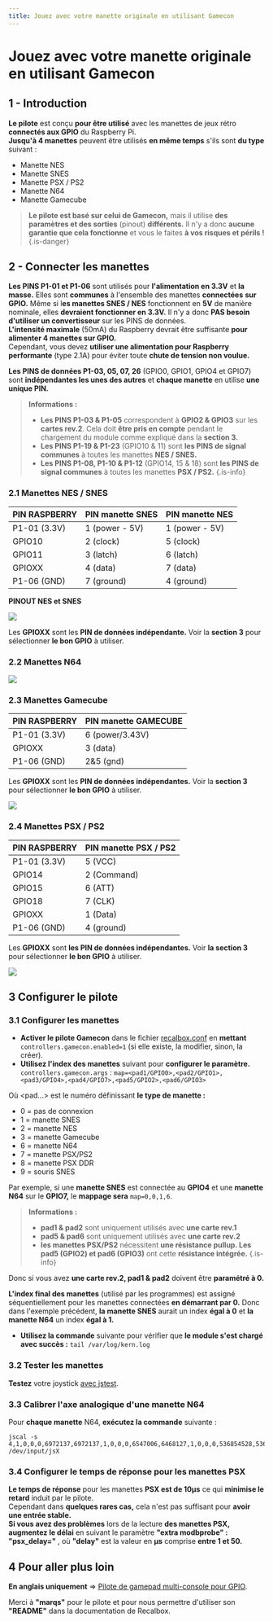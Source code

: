 ```yaml
---
title: Jouez avec votre manette originale en utilisant Gamecon
---
```


# Jouez avec votre manette originale en utilisant Gamecon

## 1 - Introduction <a id="1-intro"></a>

**Le pilote** est conçu **pour être utilisé** avec les manettes de jeux rétro **connectés aux GPIO** du Raspberry Pi.  
**Jusqu'à 4 manettes** peuvent être utilisés **en même temps** s'ils sont **du type** suivant :

* Manette NES
* Manette SNES
* Manette PSX / PS2
* Manette N64
* Manette Gamecube


>**Le pilote est basé sur celui de Gamecon,** mais il utilise **des paramètres et des sorties** \(pinout\) **différents.** Il n'y a donc **aucune garantie que cela fonctionne** et vous le faites **à vos risques et périls !**
{.is-danger}

## 2 - Connecter les manettes <a id="2-connecter-les-manettes"></a>

**Les PINS P1-01 et P1-06** sont utilisés pour **l'alimentation en 3.3V** et **la masse.** Elles sont **communes** à l'ensemble des manettes **connectées** **sur GPIO.** Même si l**es manettes SNES / NES** fonctionnent en **5V** de manière nominale, elles **devraient fonctionner en 3.3V.** Il n'y a donc **PAS besoin** **d'utiliser un convertisseur** sur les PINS de données.  
**L'intensité maximale** \(50mA\) du Raspberry devrait être suffisante **pour alimenter 4 manettes sur GPIO.**  
Cependant, vous devez **utiliser une alimentation pour Raspberry performante** \(type 2.1A\) pour éviter toute **chute de tension non voulue.**

**Les PINS de données P1-03, 05, 07, 26** \(GPIO0, GPIO1, GPIO4 et GPIO7\) sont **indépendantes les unes des autres** et **chaque manette** en utilise **une unique PIN.**


>**Informations :**
>
>* **Les PINS P1-03 & P1-05** correspondent à **GPIO2 & GPIO3** sur les **cartes rev.2**. Cela doit **être pris en compte** pendant le chargement du module comme expliqué dans la **section 3.** 
>* **Les PINS P1-19 & P1-23** \(GPIO10 & 11\) sont **les PINS de signal communes** à toutes les manettes **NES / SNES.** 
>* **Les PINS P1-08, P1-10 & P1-12** \(GPIO14, 15 & 18\) sont **les PINS de signal communes** à toutes les manettes **PSX / PS2.**
{.is-info}

### 2.1 Manettes NES / SNES <a id="2-1-manettes-nes-snes"></a>

| PIN RASPBERRY | PIN manette SNES | PIN manette NES |
| :--- | :--- | :--- |
| P1-01 \(3.3V\) | 1 \(power - 5V\) | 1 \(power - 5V\) |
| GPIO10 | 2 \(clock\) | 5 \(clock\) |
| GPIO11 | 3 \(latch\) | 6 \(latch\) |
| GPIOXX | 4 \(data\) | 7 \(data\) |
| P1-06 \(GND\) | 7 \(ground\) | 4 \(ground\) |

 **PINOUT NES et SNES**

![](./pins-nes-snes.png)

Les **GPIOXX** sont les **PIN de données indépendante.** Voir la **section 3** pour sélectionner **le bon GPIO** à utiliser.

### 2.2 Manettes N64 <a id="2-2-manettes-n64"></a>

![](./pins-n64.gif)

### 2.3 Manettes Gamecube <a id="2-3-manettes-gamecube"></a>

| PIN RASPBERRY | PIN manette GAMECUBE |
| :--- | :--- |
| P1-01 \(3.3V\) | 6 \(power/3.43V\) |
| GPIOXX | 3 \(data\) |
| P1-06 \(GND\) | 2&5 \(gnd\) |

Les **GPIOXX** sont les **PIN de données indépendantes.** Voir la **section 3** pour sélectionner **le bon GPIO** à utiliser.

![](./pins-ngc.png)

### 2.4 Manettes PSX / PS2 <a id="2-4-manettes-psx-ps2"></a>

| PIN RASPBERRY | PIN manette PSX / PS2 |
| :--- | :--- |
| P1-01 \(3.3V\) | 5 \(VCC\) |
| GPIO14 | 2 \(Command\) |
| GPIO15 | 6 \(ATT\) |
| GPIO18 | 7 \(CLK\) |
| GPIOXX | 1 \(Data\) |
| P1-06 \(GND\) | 4 \(ground\) |

Les **GPIOXX** sont **les PIN de données indépendantes.** Voir **la section 3** pour sélectionner **le bon GPIO** à utiliser.

![](http://www.geocities.ws/digitan000/Hardware/22/pinout.gif)

## 3 Configurer le pilote <a id="3-configurer-le-pilote"></a>

### 3.1 Configurer les manettes <a id="3-1-configurer-les-manettes"></a>

* **Activer le pilote Gamecon** dans le fichier [recalbox.conf](/fr/usage-basique/premieres-notions/le-fichier-recalbox.conf) en **mettant** `controllers.gamecon.enabled=1` \(si elle existe, la modifier, sinon, la créer\). 
* **Utilisez l'index des manettes** suivant pour **configurer le paramètre.** `controllers.gamecon.args` : `map=<pad1/GPIO0>,<pad2/GPIO1>,<pad3/GPIO4>,<pad4/GPIO7>,<pad5/GPIO2>,<pad6/GPIO3>`

Où &lt;pad...&gt; est le numéro définissant **le type de manette :**

* 0 = pas de connexion
* 1 = manette SNES
* 2 = manette NES
* 3 = manette Gamecube
* 6 = manette N64
* 7 = manette PSX/PS2
* 8 = manette PSX DDR
* 9 = souris SNES

Par exemple, si une **manette SNES** est connectée au **GPIO4** et une **manette N64** sur le **GPIO7,** le **mappage sera** `map=0,0,1,6`.


>**Informations :**
>
>* **pad1 & pad2** sont uniquement utilisés avec **une carte rev.1**
>* **pad5 & pad6** sont uniquement utilisés avec **une carte rev.2**
>* **les manettes PSX/PS2** nécessitent **une résistance pullup. Les pad5 \(GPIO2\) et pad6 \(GPIO3\)** ont cette **résistance intégrée.**
{.is-info}

Donc si vous avez **une carte rev.2, pad1 & pad2** doivent être **paramétré à 0.**

**L'index final des manettes** \(utilisé par les programmes\) est assigné séquentiellement pour les manettes connectées **en démarrant par 0.** Donc dans l'exemple précédent, **la manette SNES** aurait un index **égal à 0** et **la manette N64** un index **égal à 1.**

* **Utilisez la commande** suivante pour vérifier que **le module s'est chargé avec succès :** `tail /var/log/kern.log`

### 3.2 Tester les manettes <a id="3-2-tester-les-manettes"></a>

**Testez** votre joystick [avec jstest](/fr/tutoriels/obsoletes/testez-votre-joystick-avec-jstest).

### 3.3 Calibrer l'axe analogique d'une manette N64 <a id="3-3-calibrer-laxe-analogique-dune-manette-n64"></a>

Pour **chaque manette** N64, **exécutez la commande** suivante :

```text
jscal -s 4,1,0,0,0,6972137,6972137,1,0,0,0,6547006,6468127,1,0,0,0,536854528,536854528,1,0,0,0,536854528,536854528 /dev/input/jsX
```

### 3.4 Configurer le temps de réponse pour les manettes PSX <a id="3-4-configurer-le-temps-de-reponse-pour-les-manettes-psx"></a>

**Le temps de réponse** pour les manettes **PSX est de 10µs** ce qui **minimise le retard** induit par le pilote.  
Cependant dans **quelques rares cas,** cela n'est pas suffisant pour **avoir une entrée stable.**  
**Si vous avez des problèmes** lors de la lecture **des manettes PSX,** **augmentez le délai** en suivant le paramètre **"extra modbprobe" : "psx\_delay="** , où **"delay"** est la valeur en **µs** comprise **entre 1 et 50.**

## 4 Pour aller plus loin <a id="5-pour-aller-plus-loin"></a>

**En anglais uniquement** =&gt; [Pilote de gamepad multi-console pour GPIO](https://www.raspberrypi.org/forums/viewtopic.php?f=78&t=15787).

Merci à **"marqs"** pour le pilote et pour nous permettre d'utiliser son **"README"** dans la documentation de Recalbox.

